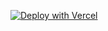 
[![Deploy with Vercel](https://vercel.com/button)](https://vercel.com/new/git/external?repository-url=https%3A%2F%2Fgithub.com%2Feditmodelabs%2Fmsiab%2Ftree%2Fmain%2Fthemes%2Flagos?&integration-ids=oac_tgUyWFM6PEvxEkJZCLShaoWI)
